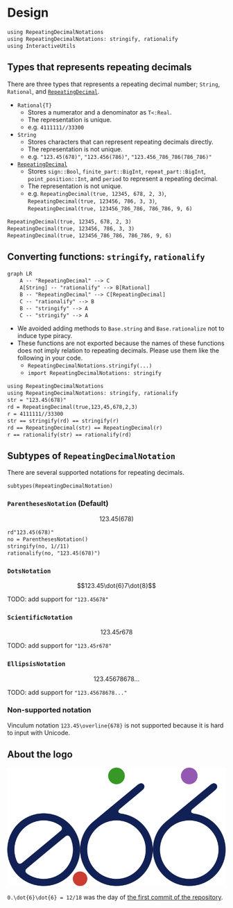 # Design

```@setup design
using RepeatingDecimalNotations
using RepeatingDecimalNotations: stringify, rationalify
using InteractiveUtils
```

## Types that represents repeating decimals
There are three types that represents a repeating decimal number; `String`, `Rational`, and [`RepeatingDecimal`](@ref).

* `Rational{T}`
    * Stores a numerator and a denominator as `T<:Real`.
    * The representation is unique.
    * e.g. `4111111//33300`
* `String`
    * Stores characters that can represent repeating decimals directly.
    * The representation is not unique.
    * e.g. `"123.45(678)"`, `"123.456(786)"`, `"123.456_786_786(786_786)"`
* [`RepeatingDecimal`](@ref)
    * Stores `sign::Bool`, `finite_part::BigInt`, `repeat_part::BigInt`, `point_position::Int`, and `period` to represent a repeating decimal.
    * The representation is not unique.
    * e.g. `RepeatingDecimal(true, 12345, 678, 2, 3)`, `RepeatingDecimal(true, 123456, 786, 3, 3)`, `RepeatingDecimal(true, 123456_786_786, 786_786, 9, 6)`

```@repl design
RepeatingDecimal(true, 12345, 678, 2, 3)
RepeatingDecimal(true, 123456, 786, 3, 3)
RepeatingDecimal(true, 123456_786_786, 786_786, 9, 6)
```

## Converting functions: `stringify`, `rationalify`

```mermaid
graph LR
    A -- "RepeatingDecimal" --> C
    A[String] -- "rationalify" --> B[Rational]
    B -- "RepeatingDecimal" --> C[RepeatingDecimal]
    C -- "rationalify" --> B
    B -- "stringify" --> A
    C -- "stringify" --> A
```

* We avoided adding methods to `Base.string` and `Base.rationalize` not to induce type piracy.
* These functions are not exported because the names of these functions does not imply relation to repeating decimals. Please use them like the following in your code.
    * `RepeatingDecimalNotations.stringify(...)`
    * `import RepeatingDecimalNotations: stringify`

```@repl
using RepeatingDecimalNotations
using RepeatingDecimalNotations: stringify, rationalify
str = "123.45(678)"
rd = RepeatingDecimal(true,123,45,678,2,3)
r = 4111111//33300
str == stringify(rd) == stringify(r)
rd == RepeatingDecimal(str) == RepeatingDecimal(r)
r == rationalify(str) == rationalify(rd)
```

## Subtypes of `RepeatingDecimalNotation`
There are several supported notations for repeating decimals.

```@repl design
subtypes(RepeatingDecimalNotation)
```

### `ParenthesesNotation` (Default)
```math
123.45(678)
```

```@repl design
rd"123.45(678)"
no = ParenthesesNotation()
stringify(no, 1//11)
rationalify(no, "123.45(678)")
```

### `DotsNotation`
```math
123.45\dot{6}7\dot{8}
```

TODO: add support for `"123.456̇78̇"`

### `ScientificNotation`
```math
123.45r678
```

TODO: add support for `"123.45r678"`

### `EllipsisNotation`
```math
123.45678678...
```

TODO: add support for `"123.45678678..."`

### Non-supported notation
Vinculum notation ``123.45\overline{678}`` is not supported because it is hard to input with Unicode.

## About the logo

![](assets/logo.svg)

``0.\dot{6}\dot{6} = 12/18`` was the day of [the first commit of the repository](https://github.com/hyrodium/RepeatingDecimalNotations.jl/commit/218d639cd0e0ea07449a1ea7e571622cfd2e54fe).
